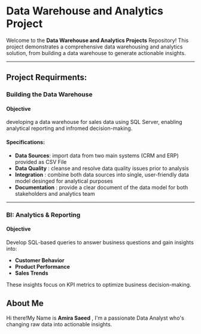 # Data Warehouse and Analytics Project

Welcome to the **Data Warehouse and Analytics Projects** Repository!
This project demonstrates a comprehensive data warehousing and analytics solution, from building a data warehouse to generate actionable insights.


-----

## Project Requirments:
### Building the Data Warehouse
#### Objective
developing a data warehouse for sales data using SQL Server, enabling analytical reporting and infromed decision-making.

#### Specifications:
- **Data Sources**: import data from two main systems (CRM and ERP) provided as CSV File
- **Data Quality** : cleanse and resolve data quality issues prior to analysis
- **Integration** : combine both data sources into single, user-friendly data model desinged for analytical purposes
- **Documentation** : provide a clear document of the data model for both stakeholders and analytics team

----

### BI: Analytics & Reporting

#### Objective
Develop SQL-based queries to answer business questions and gain insights into:
- **Customer Behavior**
- **Product Performance**
- **Sales Trends**

These insights focus on KPI metrics to optimize business decision-making. 


## About Me
Hi there!My Name is **Amira Saeed** , I'm a passionate Data Analyst who's changing raw data into actionable insights.


